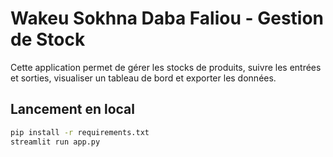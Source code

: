 # Wakeu Sokhna Daba Faliou - Gestion de Stock

Cette application permet de gérer les stocks de produits, suivre les entrées et sorties, visualiser un tableau de bord et exporter les données.

## Lancement en local

```bash
pip install -r requirements.txt
streamlit run app.py
```